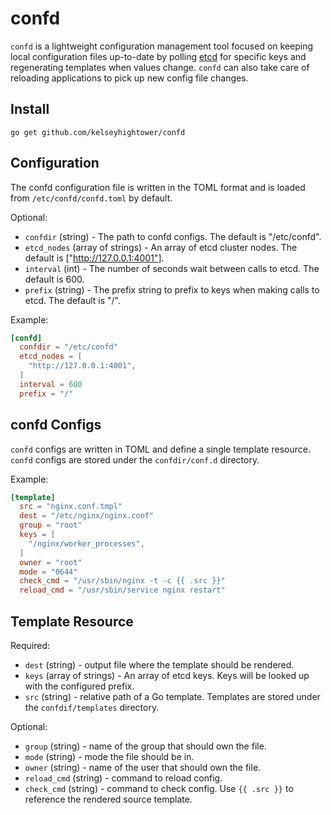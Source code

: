 # confd

`confd` is a lightweight configuration management tool focused on keeping local
configuration files up-to-date by polling [etcd](https://github.com/coreos/etcd)
for specific keys and regenerating templates when values change. `confd` can also
take care of reloading applications to pick up new config file changes.

## Install

```
go get github.com/kelseyhightower/confd
```

## Configuration

The confd configuration file is written in the TOML format and is loaded from
`/etc/confd/confd.toml` by default.

Optional:

 * `confdir` (string) - The path to confd configs. The default is "/etc/confd".
 * `etcd_nodes` (array of strings) - An array of etcd cluster nodes. The default
   is ["http://127.0.0.1:4001"].
 * `interval` (int) - The number of seconds wait between calls to etcd. The
   default is 600.
 * `prefix` (string) - The prefix string to prefix to keys when making calls to
   etcd. The default is "/".

Example:

```TOML
[confd]
  confdir = "/etc/confd"
  etcd_nodes = [
    "http://127.0.0.1:4001",
  ]
  interval = 600
  prefix = "/"
```

## confd Configs

`confd` configs are written in TOML and define a single template resource.
`confd` configs are stored under the `confdir/conf.d` directory.

Example:

```TOML
[template]
  src = "nginx.conf.tmpl"
  dest = "/etc/nginx/nginx.conf"
  group = "root"
  keys = [
    "/nginx/worker_processes",
  ]
  owner = "root"
  mode = "0644"
  check_cmd = "/usr/sbin/nginx -t -c {{ .src }}"
  reload_cmd = "/usr/sbin/service nginx restart"
```

## Template Resource

Required:

 * `dest` (string) - output file where the template should be rendered.
 * `keys` (array of strings) - An array of etcd keys. Keys will be looked up
   with the configured prefix.
 * `src` (string) - relative path of a Go template. Templates are stored under
   the `confdif/templates` directory.

Optional:

 * `group` (string) - name of the group that should own the file.
 * `mode` (string) - mode the file should be in.
 * `owner` (string) - name of the user that should own the file.
 * `reload_cmd` (string) - command to reload config.
 * `check_cmd` (string) - command to check config. Use `{{ .src }}` to reference
   the rendered source template.

